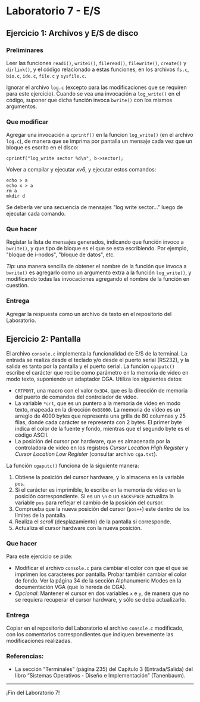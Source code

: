 # Laboratorio 7 - E/S

## Ejercicio 1: Archivos y E/S de disco

### Preliminares
Leer las funciones `readi()`, `writei()`, `fileread()`, `filewrite()`, `create()` y `dirlink()`, y el código relacionado a estas funciones, en los archivos `fs.c`, `bio.c`, `ide.c`, `file.c` y `sysfile.c`.

Ignorar el archivo `log.c` (excepto para las modificaciones que se requiren para este ejercicio). Cuando se vea una invocación a `log_write()` en el código, suponer que dicha función invoca `bwrite()` con los mismos argumentos.

### Que modificar
Agregar una invocación a `cprintf()` en la funcion `log_write()` (en el archivo `log.c`), de manera que se imprima por pantalla un mensaje cada vez que un bloque es escrito en el disco:
```
cprintf("log_write sector %d\n", b->sector);
```
Volver a compilar y ejecutar _xv6_, y ejecutar estos comandos:
```
echo > a
echo x > a
rm a
mkdir d
```
Se debería ver una secuencia de mensajes "log write sector..." luego de ejecutar cada comando.

### Que hacer
Registar la lista de mensajes generados, indicando que función invoco a `bwrite()`, y que tipo de bloque es el que se esta escribiendo. Por ejemplo, "bloque de i-nodos", "bloque de datos", etc.

_Tip_: una manera sencilla de obtener el nombre de la función que invoca a `bwrite()` es agregarlo como un argumento extra a la función `log_write()`, y modificando todas las invocaciones agregando el nombre de la función en cuestión.

### Entrega
Agregar la respuesta como un archivo de texto en el repositorio del Laboratorio.

## Ejercicio 2: Pantalla
El archivo `console.c` implementa la funcionalidad de E/S de la terminal. La entrada se realiza desde el teclado y/o desde el puerto serial (RS232), y la salida es tanto por la pantalla y el puerto serial.
La función `cgaputc()` escribe el carácter que recibe como parámetro en la memoria de video en modo texto, suponiendo un adaptador CGA. Utiliza los siguientes datos:
- `CRTPORT`, una macro con el valor `0x3D4`, que es la dirección de memoria del puerto de comandos del controlador de vídeo.
- La variable `*crt`, que es un puntero a la memoria de video en modo texto, mapeada en la dirección `0xB8000`. La memoria de vídeo es un arreglo de 4000 bytes que representa una grilla de 80 columnas y 25 filas, donde cada carácter se representa con 2 bytes. El primer byte indica el color de la fuente y fondo, mientras que el segundo byte es el código ASCII.
- La posición del cursor por hardware, que es almacenada por la controladora de vídeo en los registros _Cursor Location High Register_ y _Cursor Location Low Register_ (consultar archivo `cga.txt`).

La función `cgaputc()` funciona de la siguiente manera:
1. Obtiene la posición del cursor hardware, y lo almacena en la variable `pos`.
2. Si el carácter es imprimible, lo escribe en la memoria de vídeo en la posición correspondiente. Si es un `\n` o un `BACKSPACE` actualiza la variable `pos` para reflejar el cambio de la posición del cursor.
3. Comprueba que la nueva posición del cursor (`pos++`) este dentro de los límites de la pantalla.
4. Realiza el _scroll_ (desplazamiento) de la pantalla si corresponde.
5. Actualiza el cursor hardware con la nueva posición.

### Que hacer
Para este ejercicio se pide:
- Modificar el archivo `console.c` para cambiar el color con que el que se imprimen los caracteres por pantalla. Probar también cambiar el color de fondo. Ver la página 34 de la sección Alphanumeric Modes en la documentación VGA (que lo hereda de CGA).
- _Opcional_: Mantener el cursor en dos variables `x` e `y`, de manera que no se requiera recuperar el cursor hardware, y sólo se deba actualizarlo.

### Entrega
Copiar en el repositorio del Laboratorio el archivo `console.c` modificado, con los comentarios correspondientes que indiquen brevemente las modificaciones realizadas.

### Referencias:
- La sección “Terminales” (página 235) del Capítulo 3 (Entrada/Salida) del libro “Sistemas Operativos - Diseño e Implementación” (Tanenbaum).

---

¡Fin del Laboratorio 7!
